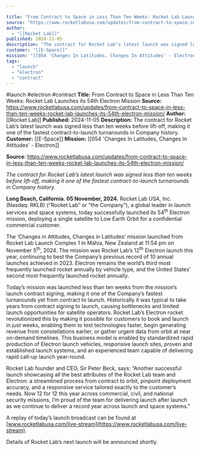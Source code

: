 ```yaml
---

title: "From Contract to Space in Less Than Ten Weeks: Rocket Lab Launches its 54th Electron Mission "
source: "https://www.rocketlabusa.com/updates/from-contract-to-space-in-less-than-ten-weeks-rocket-lab-launches-its-54th-electron-mission/"
author:
  - "[[Rocket Lab]]"
published: 2024-11-05
description: "The contract for Rocket Lab’s latest launch was signed less than ten weeks before lift-off, making it one of the fastest contract-to-launch turnarounds in Company history."
customer: "[[E-Space]]"
mission: "[[054 'Changes In Latitudes, Changes In Attitudes' - Electron]]"
tags:
  - "launch"
  - "electron"
  - "contract"
---
```


#launch #electron #contract
**Title:** From Contract to Space in Less Than Ten Weeks: Rocket Lab Launches its 54th Electron Mission 
**Source:** https://www.rocketlabusa.com/updates/from-contract-to-space-in-less-than-ten-weeks-rocket-lab-launches-its-54th-electron-mission/
**Author:** [[Rocket Lab]]
**Published:** 2024-11-05
**Description:** The contract for Rocket Lab’s latest launch was signed less than ten weeks before lift-off, making it one of the fastest contract-to-launch turnarounds in Company history.
**Customer:** [[E-Space]]
**Mission:** [[054 'Changes In Latitudes, Changes In Attitudes' - Electron]]

**Source**: https://www.rocketlabusa.com/updates/from-contract-to-space-in-less-than-ten-weeks-rocket-lab-launches-its-54th-electron-mission/

*The contract for Rocket Lab’s latest launch was signed less than ten weeks before lift-off, making it one of the fastest contract-to-launch turnarounds in Company history.*

**Long Beach, California. 05 November, 2024.** Rocket Lab USA, Inc. (Nasdaq: RKLB) (“Rocket Lab” or “the Company”), a global leader in launch services and space systems, today successfully launched its 54<sup>th</sup> Electron mission, deploying a single satellite to Low Earth Orbit for a confidential commercial customer.

The ‘Changes in Attitudes, Changes in Latitudes’ mission launched from Rocket Lab Launch Complex 1 in Mahia, New Zealand at 11:54 pm on November 5<sup>th</sup>, 2024. The mission was Rocket Lab’s 12<sup>th</sup> Electron launch this year, continuing to best the Company’s previous record of 10 annual launches achieved in 2023. Electron remains the world’s third most frequently launched rocket annually by vehicle type, and the United States’ second most frequently launched rocket annually.

Today’s mission was launched less than ten weeks from the mission’s launch contract signing, making it one of the Company’s fastest turnarounds yet from contract to launch. Historically it was typical to take years from contract signing to launch, causing bottlenecks and limited launch opportunities for satellite operators. Rocket Lab’s Electron rocket revolutionized this by making it possible for customers to book and launch in just weeks, enabling them to test technologies faster, begin generating revenue from constellations earlier, or gather urgent data from orbit at near on-demand timelines. This business model is enabled by standardized rapid production of Electron launch vehicles, responsive launch sites, proven and established launch systems, and an experienced team capable of delivering rapid call-up launch year-round.  

Rocket Lab founder and CEO, Sir Peter Beck, says: “Another successful launch showcasing all the best attributes of the Rocket Lab team and Electron: a streamlined process from contract to orbit, pinpoint deployment accuracy, and a responsive service tailored exactly to the customer’s needs. Now 12 for 12 this year across commercial, civil, and national security missions, I’m proud of the team for delivering launch after launch as we continue to deliver a record year across launch and space systems.”

A replay of today’s launch broadcast can be found at [www.rocketlabusa.com/live-stream](https://www.rocketlabusa.com/live-stream).

Details of Rocket Lab’s next launch will be announced shortly.
